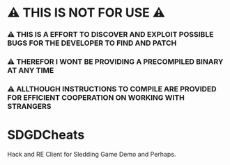 # ⚠️ THIS IS NOT FOR USE ⚠️
### ⚠️ THIS IS A EFFORT TO DISCOVER AND EXPLOIT POSSIBLE BUGS FOR THE DEVELOPER TO FIND AND PATCH 
### ⚠️ THEREFOR I WONT BE PROVIDING A PRECOMPILED BINARY AT ANY TIME 
### ⚠️ ALLTHOUGH INSTRUCTIONS TO COMPILE ARE PROVIDED FOR EFFICIENT COOPERATION ON WORKING WITH STRANGERS 


# SDGDCheats
Hack and RE Client for Sledding Game Demo and Perhaps.


